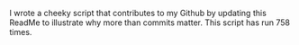 I wrote a cheeky script that contributes to my Github by updating this ReadMe to illustrate why more than commits matter. This script has run 758 times.